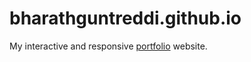 # bharathguntreddi.github.io
My interactive and responsive <a href="https://bharathguntreddi3.github.io/bharathguntreddi.github.io/" target="_blank">portfolio</a> website.
<!-- https://bharathguntreddi-github-io.vercel.app/ -->
